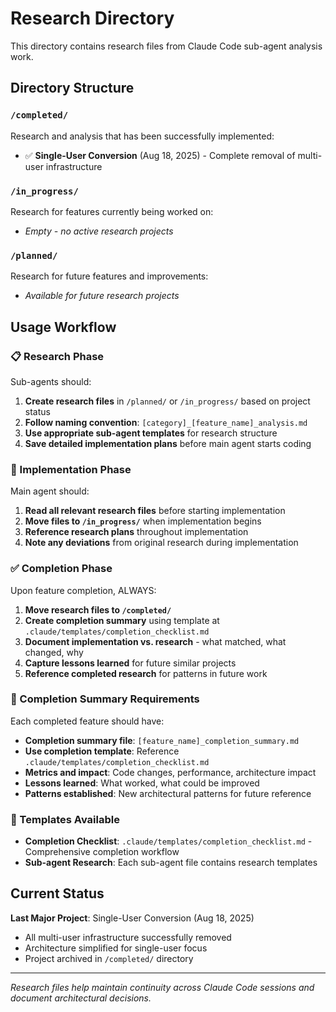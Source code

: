 # Research Directory

This directory contains research files from Claude Code sub-agent analysis work.

## Directory Structure

### `/completed/`
Research and analysis that has been successfully implemented:
- ✅ **Single-User Conversion** (Aug 18, 2025) - Complete removal of multi-user infrastructure

### `/in_progress/`
Research for features currently being worked on:
- *Empty - no active research projects*

### `/planned/`
Research for future features and improvements:
- *Available for future research projects*

## Usage Workflow

### 📋 Research Phase
Sub-agents should:
1. **Create research files** in `/planned/` or `/in_progress/` based on project status
2. **Follow naming convention**: `[category]_[feature_name]_analysis.md`
3. **Use appropriate sub-agent templates** for research structure
4. **Save detailed implementation plans** before main agent starts coding

### 🔄 Implementation Phase  
Main agent should:
1. **Read all relevant research files** before starting implementation
2. **Move files to `/in_progress/`** when implementation begins
3. **Reference research plans** throughout implementation
4. **Note any deviations** from original research during implementation

### ✅ Completion Phase
Upon feature completion, ALWAYS:
1. **Move research files to `/completed/`**
2. **Create completion summary** using template at `.claude/templates/completion_checklist.md`
3. **Document implementation vs. research** - what matched, what changed, why
4. **Capture lessons learned** for future similar projects
5. **Reference completed research** for patterns in future work

### 🎯 Completion Summary Requirements
Each completed feature should have:
- **Completion summary file**: `[feature_name]_completion_summary.md`
- **Use completion template**: Reference `.claude/templates/completion_checklist.md`
- **Metrics and impact**: Code changes, performance, architecture impact
- **Lessons learned**: What worked, what could be improved
- **Patterns established**: New architectural patterns for future reference

### 📝 Templates Available
- **Completion Checklist**: `.claude/templates/completion_checklist.md` - Comprehensive completion workflow
- **Sub-agent Research**: Each sub-agent file contains research templates

## Current Status

**Last Major Project**: Single-User Conversion (Aug 18, 2025)
- All multi-user infrastructure successfully removed
- Architecture simplified for single-user focus
- Project archived in `/completed/` directory

---
*Research files help maintain continuity across Claude Code sessions and document architectural decisions.*